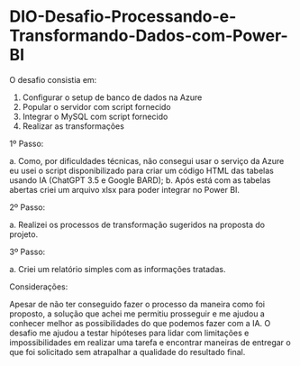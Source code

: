 # DIO-Desafio-Processando-e-Transformando-Dados-com-Power-BI

O desafio consistia em:
  1. Configurar o setup de banco de dados na Azure
  2. Popular o servidor com script fornecido
  3. Integrar o MySQL com script fornecido
  4. Realizar as transformações

1º Passo:

   a. Como, por dificuldades técnicas, não consegui usar o serviço da Azure eu usei o script disponibilizado para criar um código HTML das tabelas usando IA (ChatGPT 3.5 e Google BARD);
   b. Após está com as tabelas abertas criei um arquivo xlsx para poder integrar no Power BI.

2º Passo:

  a. Realizei os processos de transformação sugeridos na proposta do projeto.

3º Passo:

  a. Criei um relatório simples com as informações tratadas.

Considerações:

Apesar de não ter conseguido fazer o processo da maneira como foi proposto, a solução que achei me permitiu prosseguir e me ajudou a conhecer melhor as possibilidades do que podemos fazer com a IA.
O desafio me ajudou a testar hipóteses para lidar com limitações e impossibilidades em realizar uma tarefa e encontrar maneiras de entregar o que foi solicitado sem atrapalhar a qualidade do resultado final.

